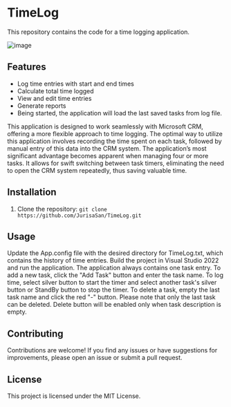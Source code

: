 # TimeLog
This repository contains the code for a time logging application.

![image](https://github.com/JurisaSan/TimeLog/assets/164797445/3d955523-acf8-4255-b2ad-ff44974cbce7)

## Features

- Log time entries with start and end times
- Calculate total time logged
- View and edit time entries
- Generate reports
- Being started, the application will load the last saved tasks from log file.

This application is designed to work seamlessly with Microsoft CRM, 
offering a more flexible approach to time logging. 
The optimal way to utilize this application involves recording the time spent on each task, 
followed by manual entry of this data into the CRM system. 
The application’s most significant advantage becomes apparent when managing four or more tasks. 
It allows for swift switching between task timers, eliminating the need to open the CRM system repeatedly, 
thus saving valuable time.

## Installation

1. Clone the repository: `git clone https://github.com/JurisaSan/TimeLog.git`

## Usage

Update the App.config file with the desired directory for TimeLog.txt, which contains the history of time entries.
Build the project in Visual Studio 2022 and run the application.
The application always contains one task entry. 
To add a new task, click the "Add Task" button and enter the task name.
To log time, select silver button to start the timer and select another task's silver button or StandBy button to stop the timer.
To delete a task, empty the last task name and click the red "-" button. 
Please note that only the last task can be deleted. 
Delete button will be enabled only when task description is empty.  

## Contributing

Contributions are welcome! If you find any issues or have suggestions for improvements, please open an issue or submit a pull request.

## License

This project is licensed under the MIT License. 
